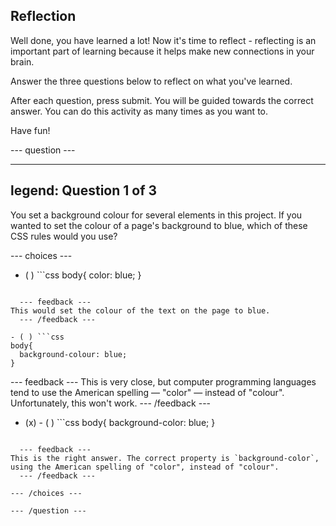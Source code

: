 ## Reflection

Well done, you have learned a lot! Now it's time to reflect - reflecting is an important part of learning because it helps make new connections in your brain.

Answer the three questions below to reflect on what you've learned.

After each question, press submit. You will be guided towards the correct answer. You can do this activity as many times as you want to.

Have fun!

--- question ---

---
legend: Question 1 of 3
---

You set a background colour for several elements in this project. If you wanted to set the colour of a page's background to blue, which of these CSS rules would you use?

--- choices ---

- ( ) ```css
body{
  color: blue;
}
```

  --- feedback ---
This would set the colour of the text on the page to blue.
  --- /feedback ---

- ( ) ```css
body{
  background-colour: blue;
}
```

  --- feedback ---
This is very close, but computer programming languages tend to use the American spelling — "color" — instead of "colour". Unfortunately, this won't work.
  --- /feedback ---

- (x) - ( ) ```css
body{
  background-color: blue;
}
```

  --- feedback ---
This is the right answer. The correct property is `background-color`, using the American spelling of "color", instead of "colour".
  --- /feedback --- 

--- /choices ---

--- /question ---
